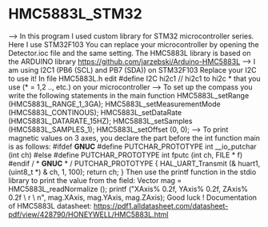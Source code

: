 # HMC5883L_STM32
--> In this program I used custom library for STM32 microcontroller series. Here I use STM32F103 You can replace your microcontroller by opening the Detector.ioc file and the same setting. The HMC5883L library is based on the ARDUINO library https://github.com/jarzebski/Arduino-HMC5883L --> I am using I2C1 (PB6 (SCL) and PB7 (SDA)) on STM32F103      Replace your I2C to use it!      In file HMC5883L.h edit #define I2C hi2c1 // hi2c1 to      hi2c * that you use (* = 1,2 .., etc.) on your microcontroller --> To set up the compass you write the following statements in the main function   HMC5883L_setRange (HMC5883L_RANGE_1_3GA);   HMC5883L_setMeasurementMode (HMC5883L_CONTINOUS);   HMC5883L_setDataRate (HMC5883L_DATARATE_15HZ);   HMC5883L_setSamples (HMC5883L_SAMPLES_1);   HMC5883L_setOffset (0, 0); --> To print magnetic values ​​on 3 axes, you declare the part before the int function     main is as follows:     #ifdef __GNUC__     #define PUTCHAR_PROTOTYPE int __io_putchar (int ch)     #else     #define PUTCHAR_PROTOTYPE int fputc (int ch, FILE * f)    #endif / * __GNUC__ * /      PUTCHAR_PROTOTYPE     {        HAL_UART_Transmit (&amp; huart1, (uint8_t *) &amp; ch, 1, 100);       return ch;    }       Then use the printf function in the stdio library to print the value from the field:              Vector mag = HMC5883L_readNormalize ();    printf ("XAxis% 0.2f, YAxis% 0.2f, ZAxis% 0.2f \ r \ n", mag.XAxis, mag.YAxis, mag.ZAxis); Good luck ! Documentation of HMC5883L datasheet:  https://pdf1.alldatasheet.com/datasheet-pdf/view/428790/HONEYWELL/HMC5883L.html
